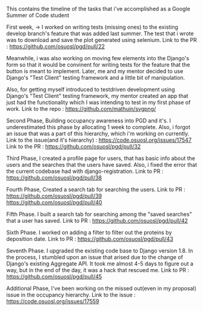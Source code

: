This contains the timeline of the tasks that i've accomplished as a Google Summer of Code student

First week, 
-> I worked on writing tests (missing ones) to the existing develop branch's feature that was added last summer. The test that i wrote was to download and save the plot generated using selenium.
Link to the PR : https://github.com/osuosl/pgd/pull/22

Meanwhile, i was also working on moving few elements into the Django's form so that it would be convinent for writing tests for the feature that the button is meant to implement. Later, me and my mentor decided to use Django's "Test Client" testing framework and a little bit of manipulation.

Also, for getting myself introduced to testdriven development using Django's "Test Client" testing framework, my mentor created an app that just had the functionality which I was intending to test in my first phase of work.
Link to the repo : https://github.com/mathuin/svgpng/

Second Phase,
Building occupancy awareness into PGD and it's. I underestimated this phase by allocating 1 week to complete. Also, i forgot an issue that was a part of this hierarchy, which i'm working on currently. 
Link to the issue(and it's hierarchy) : https://code.osuosl.org/issues/17547
Link to the PR : https://github.com/osuosl/pgd/pull/32

Third Phase,
I created a profile page for users, that has basic info about the users and the searches that the users have saved. Also, i fixed the error that the current codebase had with django-registration.
Link to PR : https://github.com/osuosl/pgd/pull/38

Fourth Phase,
Created a search tab for searching the users.
Link to PR : https://github.com/osuosl/pgd/pull/39
			 https://github.com/osuosl/pgd/pull/40

Fifth Phase.
I built a search tab for searching among the "saved searches" that a user has saved.
Link to PR : https://github.com/osuosl/pgd/pull/42

Sixth Phase.
I worked on adding a filter to filter out the proteins by deposition date.
Link to PR : https://github.com/osuosl/pgd/pull/43

Seventh Phase.
I upgraded the existing code base to Django version 1.8. In the process, I stumbled upon an issue that arised due to the change of Django's existing Aggregate API. It took me almost 4-5 days to figure out a way, but in the end of the day, it was a hack that rescued me.
Link to PR : https://github.com/osuosl/pgd/pull/45

Additional Phase,
I've been working on the missed out(even in my proposal) issue in the occupancy hierarchy.
Link to the issue : https://code.osuosl.org/issues/17559
